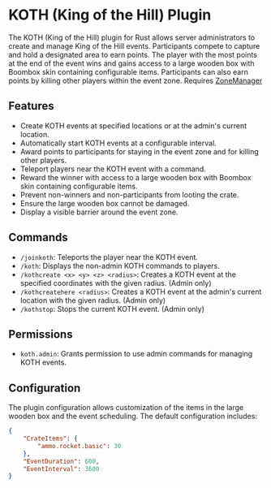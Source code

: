 # KOTH (King of the Hill) Plugin

The KOTH (King of the Hill) plugin for Rust allows server administrators to create and manage King of the Hill events. Participants compete to capture and hold a designated area to earn points. The player with the most points at the end of the event wins and gains access to a large wooden box with Boombox skin containing configurable items. Participants can also earn points by killing other players within the event zone. Requires [ZoneManager](https://umod.org/plugins/zone-manager)

## Features

- Create KOTH events at specified locations or at the admin's current location.
- Automatically start KOTH events at a configurable interval.
- Award points to participants for staying in the event zone and for killing other players.
- Teleport players near the KOTH event with a command.
- Reward the winner with access to a large wooden box with Boombox skin containing configurable items.
- Prevent non-winners and non-participants from looting the crate.
- Ensure the large wooden box cannot be damaged.
- Display a visible barrier around the event zone.

## Commands

- `/joinkoth`: Teleports the player near the KOTH event.
- `/koth`: Displays the non-admin KOTH commands to players.
- `/kothcreate <x> <y> <z> <radius>`: Creates a KOTH event at the specified coordinates with the given radius. (Admin only)
- `/kothcreatehere <radius>`: Creates a KOTH event at the admin's current location with the given radius. (Admin only)
- `/kothstop`: Stops the current KOTH event. (Admin only)

## Permissions

- `koth.admin`: Grants permission to use admin commands for managing KOTH events.

## Configuration

The plugin configuration allows customization of the items in the large wooden box and the event scheduling. The default configuration includes:

```json
{
    "CrateItems": {
        "ammo.rocket.basic": 30
    },
    "EventDuration": 600,
    "EventInterval": 3600
}
